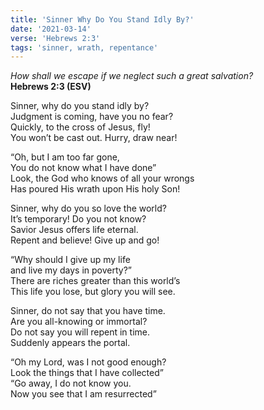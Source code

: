 ```yaml
---
title: 'Sinner Why Do You Stand Idly By?'
date: '2021-03-14'
verse: 'Hebrews 2:3'
tags: 'sinner, wrath, repentance'
---
```


*How shall we escape if we neglect such a great salvation?*  
**Hebrews 2:3 (ESV)**

Sinner, why do you stand idly by?  
Judgment is coming, have you no fear?  
Quickly, to the cross of Jesus, fly!  
You won’t be cast out. Hurry, draw near!

“Oh, but I am too far gone,  
You do not know what I have done”  
Look, the God who knows of all your wrongs  
Has poured His wrath upon His holy Son!

Sinner, why do you so love the world?  
It’s temporary! Do you not know?  
Savior Jesus offers life eternal.  
Repent and believe! Give up and go!

“Why should I give up my life  
and live my days in poverty?”  
There are riches greater than this world’s  
This life you lose, but glory you will see.

Sinner, do not say that you have time.  
Are you all-knowing or immortal?  
Do not say you will repent in time.  
Suddenly appears the portal.

“Oh my Lord, was I not good enough?  
Look the things that I have collected”  
“Go away, I do not know you.  
Now you see that I am resurrected”
